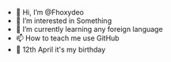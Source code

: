 - 👋 Hi, I’m @Fhoxydeo
- 👀 I’m interested in Something
- 🌱 I’m currently learning any foreign language
- 📫 How to teach me use GitHub
- 🎂 12th April it's my birthday

<!---
Fhoxydeo/Fhoxydeo is a ✨ special ✨ repository because its `README.md` (this file) appears on your GitHub profile.
You can click the Preview link to take a look at your changes.
--->
